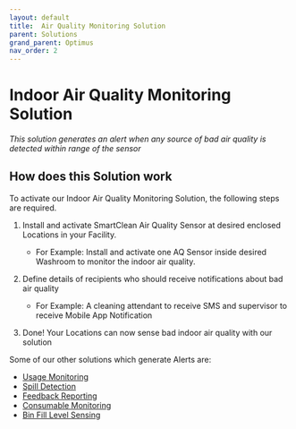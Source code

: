 ```yaml
---
layout: default
title:  Air Quality Monitoring Solution
parent: Solutions
grand_parent: Optimus
nav_order: 2
---
```

# Indoor Air Quality Monitoring Solution
*This solution generates an alert when any source of bad air quality is detected within range of the sensor*

## How does this Solution work
To activate our Indoor Air Quality Monitoring Solution, the following steps are required.

1. Install and activate SmartClean Air Quality Sensor at desired enclosed Locations in your Facility.
   - For Example: Install and activate one AQ Sensor inside desired Washroom to monitor the indoor air quality.
   
2. Define details of recipients who should receive notifications about bad air quality
   - For Example: A cleaning attendant to receive SMS and supervisor to receive Mobile App Notification

3. Done! Your Locations can now sense bad indoor air quality with our solution

Some of our other solutions which generate Alerts are:
- [Usage Monitoring](/vcs_pc.html)
- [Spill Detection](/vcs_wd.html)
- [Feedback Reporting](/vcs_fd.html)
- [Consumable Monitoring](/vcs_cmd.html)
- [Bin Fill Level Sensing](/vcs_bin.html)